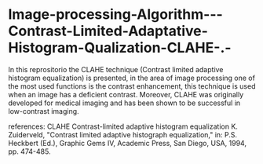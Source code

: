# Image-processing-Algorithm---Contrast-Limited-Adaptative-Histogram-Qualization-CLAHE-.-
In this reprositorio the CLAHE technique (Contrast limited adaptive histogram equalization) is presented, in the area of image processing one of the most used functions is the contrast enhancement, this technique is used when an image has a deficient contrast. Moreover, CLAHE was originally developed for medical imaging and has been shown to be successful in low-contrast imaging.

references: CLAHE Contrast-limited adaptive histogram equalization
K. Zuiderveld, "Contrast limited adaptive histograph equalization," 
in: P.S. Heckbert (Ed.), Graphic Gems IV, Academic Press, 
San Diego, USA, 1994, pp. 474-485.
